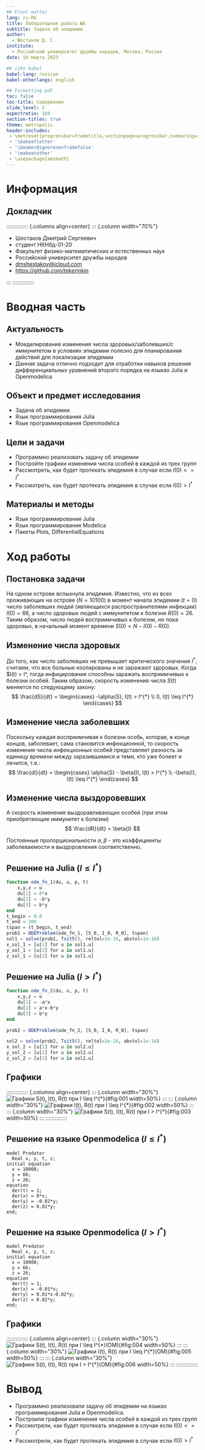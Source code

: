 ```yaml
---
## Front matter
lang: ru-RU
title: Лабораторная работа №6
subtitle: Задача об эпидемии
author:
  - Шестаков Д. С.
institute:
  - Российский университет дружбы народов, Москва, Россия
date: 18 марта 2023

## i18n babel
babel-lang: russian
babel-otherlangs: english

## Formatting pdf
toc: false
toc-title: Содержание
slide_level: 2
aspectratio: 169
section-titles: true
theme: metropolis
header-includes:
 - \metroset{progressbar=frametitle,sectionpage=progressbar,numbering=fraction}
 - '\makeatletter'
 - '\beamer@ignorenonframefalse'
 - '\makeatother'
 - \usepackage{amsmath}
---
```


# Информация

## Докладчик

:::::::::::::: {.columns align=center}
::: {.column width="70%"}

  * Шестаков Дмитрий Сергеевич
  * студент НКНбд-01-20
  * Факультет физико-математических и естественных наук
  * Российский университет дружбы народов
  * [dmshestakov@icloud.com](mailto:dmshestakov@icloud.com)
  * <https://github.com/tekerinkin>

:::
::::::::::::::

# Вводная часть

## Актуальность

- Моеделирование изменения числа здоровых/заболевших/с иммунитетом в условиях эпидемии полезно для планирования действий для локализации эпидемии
- Данная задача отлично подходит для отработки навыков решения дифференциальных уравнений второго порядка на языках Julia и Openmodelica

## Объект и предмет исследования

- Задача об эпидемии
- Язык программирования Julia
- Язык программирования Openmodelica


## Цели и задачи

- Программно реализовать задачу об эпидемии
- Постройте графики изменения числа особей в каждой из трех групп
- Рассмотреть, как будет протекать эпидемия в случае если $I(0) <= I^{*}$
- Рассмотреть, как будет протекать эпидемия в случае если $I(0) > I^{*}$


## Материалы и методы

- Язык программирования Julia
- Язык программирования Modelica
- Пакеты Plots, DifferentialEquations

# Ход работы

## Постановка задачи

На одном острове вспыхнула эпидемия. Известно, что из всех проживающих на острове ($N = 10100$) в момент начала эпидемии ($t=0$) число заболевших людей (являющихся распространителями инфекции) $I(0)=66$, а число здоровых людей с иммунитетом к болезни $R(0)=26$. Таким образом, число людей восприимчивых к болезни, но пока здоровых, в начальный момент времени $S(0)=N-I(0)- R(0)$.

## Изменение числа здоровых

До того, как число заболевших не превышает критического значения $I^{*}$, считаем, что все больные изолированы и не заражают здоровых. Когда $I(t) > I^,  тогда инфицирование способны заражать восприимчивых к болезни особей. Таким образом, скорость изменения числа $S(t)$ меняется по следующему
закону:
$$
 \frac{dS}{dt} = \begin{cases}
  -\alpha{S}, I(t) > I^{*} \\
  0, I(t) \leq I^{*}
  \end{cases}
$$

## Изменение числа заболевших

Поскольку каждая восприимчивая к болезни особь, которая, в конце концов, заболевает, сама становится инфекционной, то скорость изменения числа инфекционных особей представляет разность за единицу времени между заразившимися и теми, кто уже болеет и лечится, т.е.:
$$
  \frac{dI}{dt} = 
  \begin{cases}
    \alpha{S} - \beta{I}, I(t) > I^{*} \\
    -\beta{I}, I(t) \leq I^{*}
  \end{cases}
$$

## Изменение числа выздоровевших

А скорость изменения выздоравливающих особей (при этом приобретающие иммунитет к болезни)
$$
  \frac{dR}{dt} = \beta{I}
$$

Постоянные пропорциональности $\alpha, \beta$ - это коэффициенты заболеваемости и выздоровления соответственно.

## Решение на Julia ($I \leq I^{*}$)

```julia
function ode_fn_1(du, u, p, t)
    x,y,z = u 
    du[1] = 0*x
    du[2] = -b*y
    du[3] = b*y
end
t_begin = 0.0
t_end = 200
tspan = (t_begin, t_end)
prob1 = ODEProblem(ode_fn_1, [S_0, I_0, R_0], tspan)
sol1 = solve(prob1, Tsit5(), reltol=1e-16, abstol=1e-16)
x_sol_1 = [u[1] for u in sol1.u]
y_sol_1 = [u[2] for u in sol1.u]
z_sol_1 = [u[3] for u in sol1.u]
```

## Решение на Julia ($I > I^{*}$)

```julia
function ode_fn_2(du, u, p, t)
    x,y,z = u 
    du[1] = -a*x
    du[2] = a*x-b*y
    du[3] = b*y
end

prob2 = ODEProblem(ode_fn_2, [S_0, I_0, R_0], tspan)

sol2 = solve(prob2, Tsit5(), reltol=1e-16, abstol=1e-16)
x_sol_2 = [u[1] for u in sol2.u]
y_sol_2 = [u[2] for u in sol2.u]
z_sol_2 = [u[3] for u in sol2.u]
```

## Графики

:::::::::::::: {.columns align=center}
::: {.column width="30%"}
![Графики S(t), I(t), R(t) при $I \leq I^{*}$](../report/image/1.png){#fig:001 width=50%}
:::
::: {.column width="30%"}
![Графики I(t), R(t) при $I \leq I^{*}$](../report/image/2.png){#fig:002 width=50%}
:::
::: {.column width="30%"}
![Графики S(t), I(t), R(t) при $I > I^{*}$](../report/image/3.png){#fig:003 width=50%}
:::
::::::::::::::

## Решение на языке Openmodelica ($I \leq I^{*}$)

```openmodelica
model Predator
  Real x, y, t, z;
initial equation
  x = 10008;
  y = 66;
  z = 26;
equation
  der(t) = 1;
  der(x) = 0*x;
  der(y) = -0.02*y;
  der(z) = 0.02*y;
end;
```
## Решение на языке Openmodelica ($I > I^{*}$)

```openmodelica
model Predator
  Real x, y, t, z;
initial equation
  x = 10008;
  y = 66;
  z = 26;
equation
  der(t) = 1;
  der(x) = -0.01*x;
  der(y) = 0.01*x-0.02*y;
  der(z) = 0.02*y;
end;
```

## Графики

:::::::::::::: {.columns align=center}
::: {.column width="30%"}
![Графики S(t), I(t), R(t) при $I \leq I^{*}$(OM)](../report/image/1(OM).png){#fig:004 width=50%}
:::
::: {.column width="30%"}
![Графики  I(t), R(t) при $I \leq I^{*}(ОМ)$](../report/image/2(OM).png){#fig:005 width=50%}
:::
::: {.column width="30%"}
![Графики S(t), I(t), R(t) при $I > I^{*}$(ОМ)](../report/image/3(OM).png){#fig:006 width=50%}
:::
::::::::::::::

# Вывод

- Программно реализовали задачу об эпидемии на языках программирования Julia и Openmodelica.
- Построили графики изменения числа особей в каждой из трех групп
- Рассмотрели, как будет протекать эпидемия в случае если $I(0) <= I^{*}$
- Рассмотрели, как будет протекать эпидемия в случае если $I(0) > I^{*}$
